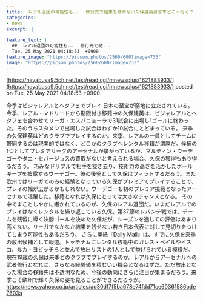 ```yaml
---
title:  レアル退団の可能性も……　 修行先で結果を残せない久保建英は来季どこへ行く？  
categories:
- news
excerpt: |
  
feature_text: |
  ##  レアル退団の可能性も……　 修行先で結...
  Tue, 25 May 2021 04:18:53  +0900
feature_image: "https://picsum.photos/2560/600?image=733"
image: "https://picsum.photos/2560/600?image=733"
---
```


[https://hayabusa9.5ch.net/test/read.cgi/mnewsplus/1621883933/](https://hayabusa9.5ch.net/test/read.cgi/mnewsplus/1621883933/)
posted on Tue, 25 May 2021 04:18:53  +0900

<!--more-->

今季はビジャレアルとヘタフェでプレイ 日本の至宝が窮地に立たされている。今季、レアル・マドリードから期限付き移籍中の久保建英は、ビジャレアルとヘタフェを合わせてリーガ・エスパニョーラで31試合に出場し1ゴールに終わった。そのうちスタメンで出場した試合はわずか10試合にとどまっている。 来季の久保建英はどのクラブでプレイするのか。来季、レアルの一員としてチームに帯同するのは現実的ではなく、どこかのクラブへレンタル移籍が濃厚だ。候補の1つとしてプレミアリーグのアーセナルが挙がっているが、マルティン・ウーデゴーやダニ・セバージョスの買取がないと考えられる場合、久保の獲得もあり得るだろう。 巧みなドリブルで相手を抜き去り、技術力の高さを活かしたボールキープを披露するウーデゴー。彼の後釜として久保はフィットするだろう。また欧州ではリーガでのみの経験となっている久保がプレミアでプレイすることで、プレイの幅が広がるかもしれない。ウーデゴーも初のプレミア挑戦となったアーセナルで活躍した。移籍となれば久保にとっては大きなチャンスとなる。 その中でまことしやかに囁かれているのが、久保のレアル退団だ。いまだレアルでのプレイはなくレンタルを繰り返している久保。第37節のレバンテ戦では、チームを残留に導く決勝ゴールを決めた久保だが、シーズンを通しての評価はあまり高くない。リーガでなかなか結果を残せない若き日本代表に対して見切りをつけてしまう可能性もあるだろう。 さらに英紙『Daily Mail』は、すでに久保を来季の放出候補として報道。トッテナムにレンタル移籍中のガレス・ベイルやイスコ、ルカ・ヨビッチらと並んで放出リストの1人として挙げられている模様だ。 現在19歳の久保は来季どのクラブでプレイするのか。レアルからアーセナルへの武者修行となれば、さらなる経験値を積むいい機会となるはずだ。ただ放出となった場合の移籍先は不透明なため、今後の動向にさらに注目が集まるだろう。来季こそ欧州で輝く久保の姿を見ることができるだろうか。 https://news.yahoo.co.jp/articles/ad30df7f5ba678e74fdd71ce60361586bde7603a
